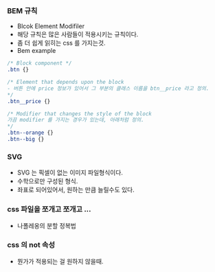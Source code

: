 ### BEM 규칙
- Blcok Element Modifiler 
- 해당 규칙은 많은 사람들이 적용시키는 규칙이다.
- 좀 더 쉽게 읽히는 css 를 가지는것.
- Bem example 
```css
/* Block component */
.btn {}

/* Element that depends upon the block
- 버튼 안에 price 정보가 있어서 그 부분의 클래스 이름을 btn__price 라고 정의.
*/
.btn__price {}

/* Modifier that changes the style of the block 
가끔 modifier 를 가지는 경우가 있는데, 아래처럼 정의.
*/
.btn--orange {}
.btn--big {}
```

### SVG
- SVG 는 픽셀이 없는 이미지 파일형식이다.
- 수학으로만 구성된 형식.
- 좌표로 되어있어서, 원하는 만큼 늘릴수도 있다.

### css 파일을 쪼개고 쪼개고 ... 
- 나폴레옹의 분할 정복법 


### css 의 not 속성
- 뭔가가 적용되는 걸 원하지 않을때.